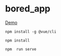 # bored_app
 
 [Demo]( http://boredapp.ionhosting.hu/#/#demo)

``` 
npm install -g @vue/cli
``` 
``` 
npm install 
``` 
``` 
npm  run serve
``` 
